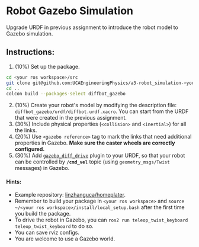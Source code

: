 # Robot Gazebo Simulation
Upgrade URDF in previous assignment to introduce the robot model to Gazebo simulation. 

## Instructions: 
1. (10%) Set up the package.
```bash
cd <your ros workspace>/src
git clone git@github.com:UCAEngineeringPhysics/a3-robot_simulation-<your github username>.git
cd ..
colcon build --packages-select diffbot_gazebo
```
2. (10%) Create your robot's model by modifying the description file: `diffbot_gazebo/urdf/diffbot.urdf.xacro`. You can start from the URDF that were created in the previous assignment.
3. (30%) Include physical properties (`<collision>` and `<inertial>`) for all the links. 
4. (20%) Use `<gazebo reference>` tag to mark the links that need additional properties in Gazebo. **Make sure the caster wheels are correctly configured.**
5. (30%) Add [`gazebo_diff_drive`](https://github.com/ros-simulation/gazebo_ros_pkgs/wiki/ROS-2-Migration:-Diff-drive) plugin to your URDF, so that your robot can be controlled by **`/cmd_vel`** topic (using `geometry_msgs/Twist` messages) in Gazebo.

#### Hints:
- Example repository: [linzhanguca/homeplater](https://github.com/linzhangUCA/homeplater.git).
- Remember to build your package in `<your ros workspace>` and `source ~/<your ros workspace>/install/local_setup.bash` after the first time you build the package.
- To drive the robot in Gazebo, you can `ros2 run teleop_twist_keyboard teleop_twist_keyboard` to do so.
- You can save rviz configs.
- You are welcome to use a Gazebo world.
